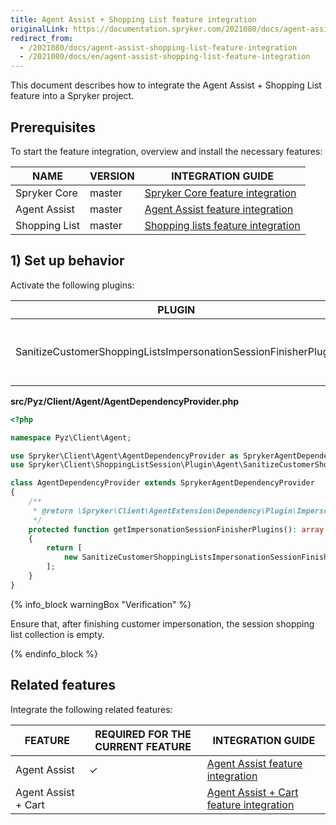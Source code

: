 ```yaml
---
title: Agent Assist + Shopping List feature integration
originalLink: https://documentation.spryker.com/2021080/docs/agent-assist-shopping-list-feature-integration
redirect_from:
  - /2021080/docs/agent-assist-shopping-list-feature-integration
  - /2021080/docs/en/agent-assist-shopping-list-feature-integration
---
```


This document describes how to integrate the Agent Assist + Shopping List feature into a Spryker project. 

## Prerequisites

To start the feature integration, overview and install the necessary features:

| NAME          | VERSION | INTEGRATION GUIDE                                            |
| ------------- | ------- | ------------------------------------------------------------ |
| Spryker Core  | master  | [Spryker Сore feature integration](https://documentation.spryker.com/2021080/docs/spryker-core-feature-integration) |
| Agent Assist  | master  | [Agent Assist feature integration](https://documentation.spryker.com/2021080/docs/agent-assist-feature-integration) |
| Shopping List | master  | [Shopping lists feature integration](https://documentation.spryker.com/2021080/docs/shopping-lists-feature-integration) |

## 1) Set up behavior

Activate the following plugins:

| PLUGIN                                                       | SPECIFICATION                                                | PREREQUISITES | NAMESPACE                                       |
| ------------------------------------------------------------ | ------------------------------------------------------------ | ------------- | ----------------------------------------------- |
| SanitizeCustomerShoppingListsImpersonationSessionFinisherPlugin | Removes a customer shopping list collection from the session. | None          | Spryker\Client\ShoppingListSession\Plugin\Agent |

**src/Pyz/Client/Agent/AgentDependencyProvider.php**

```php
<?php

namespace Pyz\Client\Agent;

use Spryker\Client\Agent\AgentDependencyProvider as SprykerAgentDependencyProvider;
use Spryker\Client\ShoppingListSession\Plugin\Agent\SanitizeCustomerShoppingListsImpersonationSessionFinisherPlugin;

class AgentDependencyProvider extends SprykerAgentDependencyProvider
{
    /**
     * @return \Spryker\Client\AgentExtension\Dependency\Plugin\ImpersonationSessionFinisherPluginInterface[]
     */
    protected function getImpersonationSessionFinisherPlugins(): array
    {
        return [
            new SanitizeCustomerShoppingListsImpersonationSessionFinisherPlugin(),
        ];
    }
}
```

{% info_block warningBox "Verification" %}

Ensure that, after finishing customer impersonation, the session shopping list collection is empty.

{% endinfo_block %}



## Related features

Integrate the following related features:

| FEATURE                     | REQUIRED FOR THE CURRENT FEATURE | INTEGRATION GUIDE                                            |
| --------------------------- | -------------------------------- | ------------------------------------------------------------ |
| Agent Assist | ✓                                | [Agent Assist feature integration](https://documentation.spryker.com/2021080/docs/agent-assist-feature-integration) |
| Agent Assist + Cart |                                  | [Agent Assist + Cart feature integration](https://documentation.spryker.com/2021080/docs/agent-assist-cart-feature-integration) |

